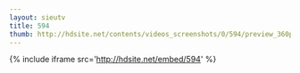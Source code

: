 ```yaml
---
layout: sieutv
title: 594
thumb: http://hdsite.net/contents/videos_screenshots/0/594/preview_360p.mp4.jpg
---
```

{% include iframe src='http://hdsite.net/embed/594' %}
 
